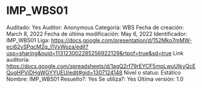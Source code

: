 # IMP_WBS01

Auditado: Yes
Auditor: Anonymous
Categoría: WBS
Fecha de creación: March 8, 2022
Fecha de última modificación: May 6, 2022
Identificador: IMP_WBS01
Liga: https://docs.google.com/presentation/d/152Mko7mMW-eci62ySPqcM2q_I1VxWoza/edit?usp=sharing&ouid=113123002285256922129&rtpof=true&sd=true
Link auditoría: https://docs.google.com/spreadsheets/d/1agQ2rf79rEYCF5mpLwuUIkyQcEQugHPViDHgWGYYUEU/edit#gid=1307124148
Nivel o status: Estático
Nombre: IMP_WBS01
Resuelto?: Yes
Se utiliza?: Yes
Última versión: 1.0